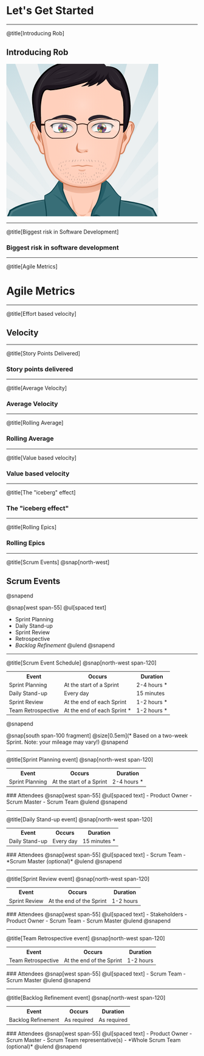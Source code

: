# Let's Get Started

---
@title[Introducing Rob]
## Introducing Rob

![](assets/images/myAvatar.png)

---
@title[Biggest risk in Software Development]
### Biggest risk in software development

---
@title[Agile Metrics]
# Agile Metrics

---
@title[Effort based velocity]
## Velocity 

---
@title[Story Points Delivered]
### Story points delivered
<canvas data-chart="line">
<!-- 
{
 "data": {
  "labels": ["Sprint 0","Sprint 1"," Sprint 2","Sprint 3","Sprint 4","Sprint 5","Sprint 6","Sprint 7","Sprint 8","Sprint 9","Sprint 10"],
  "datasets": [
   {
    "data":[0,59,61,60,61,58,59,60,58,60,59],
    "label":"Story points","backgroundColor":"rgba(20,220,220,.8)",
    "fill": true
   }
  ]
 }, 
 "options": { "responsive": "true" }
}
-->
</canvas>

---
@title[Average Velocity]
### Average Velocity
<canvas data-chart="line">
<!-- 
{
 "data": {
  "labels": ["Sprint 0","Sprint 1"," Sprint 2","Sprint 3","Sprint 4","Sprint 5","Sprint 6","Sprint 7","Sprint 8","Sprint 9","Sprint 10"],
  "datasets": [
   {
    "data":[0,29.5,40,45,48.2,49.83,51.14,52.25,52.88,53.6,54.09],
    "label":"Average Velocity","backgroundColor":"rgba(220,120,120,.8)",
    "fill": false
   },
   {
    "data":[0,59,61,60,61,58,59,60,58,60,59],
    "label":"Story points","backgroundColor":"rgba(20,220,220,.8)",
    "fill": true
   }
  ]
 }, 
 "options": { "responsive": "true" }
}
-->
</canvas>

---
@title[Rolling Average]
### Rolling Average
<canvas data-chart="line">
<!-- 
{
 "data": {
  "labels": ["Sprint 0","Sprint 1"," Sprint 2","Sprint 3","Sprint 4","Sprint 5","Sprint 6","Sprint 7","Sprint 8","Sprint 9","Sprint 10"],
  "datasets": [
   {
    "data":[0,59,60,60,60.25,59.8,59.67,59.83,59.33,59.33,59],
    "label":"Rolling Average","backgroundColor":"rgba(120,120,120,.8)",
    "fill": false
   },
   {
    "data":[0,59,61,60,61,58,59,60,58,60,59],
    "label":"Story points","backgroundColor":"rgba(20,220,220,.8)",
    "fill": true
   }
  ]
 }, 
 "options": { "responsive": "true" }
}
-->
</canvas>

---
@title[Value based velocity]
### Value based velocity
<canvas data-chart="line">
<!-- 
{
 "data": {
  "labels": ["Sprint 0","Sprint 1"," Sprint 2","Sprint 3","Sprint 4","Sprint 5","Sprint 6","Sprint 7","Sprint 8","Sprint 9","Sprint 10"],
  "datasets": [
   {
    "data":[0,8,58,60,61,56,47,30,20,10,5],
    "label":"Epic A","backgroundColor":"rgba(220,120,120,.8)"
   }
  ]
 }, 
 "options": { "responsive": "true" }
}
-->
</canvas>

---
@title[The "iceberg" effect]
### The "iceberg effect"
<canvas data-chart="line">
<!-- 
{
 "data": {
  "labels": ["Sprint 0","Sprint 1"," Sprint 2","Sprint 3","Sprint 4","Sprint 5","Sprint 6","Sprint 7","Sprint 8","Sprint 9","Sprint 10"],
  "datasets": [
   {
    "data":[0, 8,58,60,61,56,47,30,20,10, 5],
    "label":"Epic A","backgroundColor":"rgba(220,120,120,.8)"
   },
   {
    "data":[0,59,61,60,61,58,59,60,58,60,59],
    "label":"Story points","backgroundColor":"rgba(20,220,220,.8)"
   }
  ]
 }, 
 "options": { "responsive": "true" }
}
-->
</canvas>

---
@title[Rolling Epics]
### Rolling Epics
<canvas data-chart="line">
<!-- 
{
 "data": {
  "labels": ["Sprint 0","Sprint 1"," Sprint 2","Sprint 3","Sprint 4","Sprint 5","Sprint 6","Sprint 7","Sprint 8","Sprint 9","Sprint 10"],
  "datasets": [
   {
    "data":[0, 0, 0, 0, 0, 0, 8,57,58,60,59],
    "label":"Epic B","backgroundColor":"rgba(220,120,120,.8)"
   },
   {
    "data":[0, 8,58,60,61,56,47, 3, 0, 0, 0],
    "label":"Epic A","backgroundColor":"rgba(120,120,120,.8)"
   },
   {
    "data":[0,59,61,60,61,58,59,60,58,60,59],
    "label":"Story points","backgroundColor":"rgba(20,220,220,.8)"
   }
  ]
 }, 
 "options": { "responsive": "true" }
}
-->
</canvas>

---
@title[Scrum Events]
@snap[north-west]
## Scrum Events
@snapend

@snap[west span-55]
@ul[spaced text]
- Sprint Planning
- Daily Stand-up
- Sprint Review
- Retrospective
- *Backlog Refinement*
@ulend
@snapend

---
@title[Scrum Event Schedule]
@snap[north-west span-120]
<table>
  <tr>
    <th>Event</th>
    <th>Occurs</th>
    <th>Duration</th>
  </tr>
  <tr>
    <td>Sprint Planning</td>
    <td>At the start of a Sprint</td>
    <td>2-4 hours *</td>
  </tr>
  <tr class="fragment">
    <td>Daily Stand-up</td>
    <td>Every day</td>
    <td>15 minutes</td>
  </tr>
  <tr class="fragment">
    <td>Sprint Review</td>
    <td>At the end of each Sprint</td>
    <td>1-2 hours *</td>
  </tr>
  <tr class="fragment">
    <td>Team Retrospective</td>
    <td>At the end of each Sprint *</td>
    <td>1-2 hours *</td>
  </tr>
</table>
@snapend

@snap[south span-100 fragment]
@size[0.5em](* Based on a two-week Sprint. Note: your mileage may vary!)
@snapend

---
@title[Sprint Planning event]
@snap[north-west span-120]
<table>
  <tr>
    <th>Event</th>
    <th>Occurs</th>
    <th>Duration</th>
  </tr>
  <tr>
    <td>Sprint Planning</td>
    <td>At the start of a Sprint</td>
    <td>2-4 hours *</td>
  </tr>
 </table>
 ### Attendees
@snap[west span-55]
@ul[spaced text]
- Product Owner
- Scrum Master
- Scrum Team
@ulend
@snapend

---
@title[Daily Stand-up event]
@snap[north-west span-120]
<table>
  <tr>
    <th>Event</th>
    <th>Occurs</th>
    <th>Duration</th>
  </tr>
  <tr>
    <td>Daily Stand-up</td>
    <td>Every day</td>
    <td>15 minutes *</td>
  </tr>
 </table>
 ### Attendees
@snap[west span-55]
@ul[spaced text]
- Scrum Team
- *Scrum Master (optional)*
@ulend
@snapend

---
@title[Sprint Review event]
@snap[north-west span-120]
<table>
  <tr>
    <th>Event</th>
    <th>Occurs</th>
    <th>Duration</th>
  </tr>
  <tr>
    <td>Sprint Review</td>
    <td>At the end of the Sprint</td>
    <td>1-2 hours</td>
  </tr>
 </table>
 ### Attendees
@snap[west span-55]
@ul[spaced text]
- Stakeholders
- Product Owner
- Scrum Team
- Scrum Master
@ulend
@snapend

---
@title[Team Retrospective event]
@snap[north-west span-120]
<table>
  <tr>
    <th>Event</th>
    <th>Occurs</th>
    <th>Duration</th>
  </tr>
  <tr>
    <td>Team Retrospective</td>
    <td>At the end of the Sprint</td>
    <td>1-2 hours</td>
  </tr>
 </table>
 ### Attendees
@snap[west span-55]
@ul[spaced text]
- Scrum Team
- Scrum Master
@ulend
@snapend

---
@title[Backlog Refinement event]
@snap[north-west span-120]
<table>
  <tr>
    <th>Event</th>
    <th>Occurs</th>
    <th>Duration</th>
  </tr>
  <tr>
    <td>Backlog Refinement</td>
    <td>As required</td>
    <td>As required</td>
  </tr>
 </table>
 ### Attendees
@snap[west span-55]
@ul[spaced text]
- Product Owner
- Scrum Master
- Scrum Team representative(s)
- *Whole Scrum Team (optional)*
@ulend
@snapend
